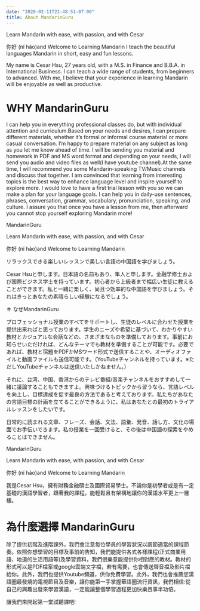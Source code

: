 ```yaml
---
date: "2020-02-11T21:48:51-07:00"
title: About MandarinGuru
---
```


Learn Mandarin with ease, with passion, and with Cesar<br/>
 
你好 (nĭ hăo)and Welcome to Learning Mandarin
I teach the beautiful languages Mandarin in short, easy and fun lessons.<br/>

My name is Cesar Hsu, 27 years old, with a M.S. in Finance and B.B.A. in International Business.  I can teach a wide range of students, from beginners to advanced. With me, I believe that your experience in learning Mandarin will be enjoyable as well as productive. 
# WHY MandarinGuru <br/>
I can help you in everything professional classes do, but with individual attention and curriculum.Based on your needs and desires, I can prepare different materials, whether it’s formal or informal course material or more casual conversation. I’m happy to prepare material on any subject as long as you let me know ahead of time. I will be sending you material and homework in PDF and MS word format and depending on your needs, I will send you audio and video files as well(I have youtube channel).At the same time, I will recommend you some Mandarin-speaking TV/Music channels and discuss that together. I am convinced that learning from interesting topics is the best way to enhance language level and inspire yourself to explore more. I would love to have a first trial lesson with you so we can make a plan for your language goals.
I can help you in daily-use sentences, phrases, conversation, grammar, vocabulary, pronunciation, speaking, and culture. I assure you that once you have a lesson from me, then afterward you cannot stop yourself exploring Mandarin more!

MandarinGuru<br/>

Learn Mandarin with ease, with passion, and with Cesar<br/>
 
你好 (nĭ hăo)and Welcome to Learning Mandarin<br/>

リラックスできる楽しいレッスンで美しい言語の中国語を学びましょう。<br/>

Cesar Hsuと申します。日本語の名前もあり、隼人と申します。金融学修士および国際ビジネス学士を持っています。初心者から上級者まで幅広い生徒に教えることができます。私と一緒に楽しく、尚且つ効率的な中国語を学びましょう。それはきっとあなたの素晴らしい経験になるでしょう。

＃ なぜMandarinGuru<br/>

プロフェッショナル授業のすべてをサポートし、生徒のレベルに合わせた授業を提供出来ればと思っております。学生のニーズや希望に基づいて、わかりやすい教材とカジュアルな会話などの、さまざまなものを準備しております。事前にお知らせいただければ、どんなテーマでも教材を準備することが可能です。必要であれば、教材と宿題をPDFかMSワード形式で送信することや、オーディオファイルと動画ファイルも送信可能です。（YouTubeチャンネルを持っています。※ただしYouTubeチャンネルは送信いたしかねません。）

それに、台湾、中国、香港からのテレビ番組/音楽チャンネルをおすすめして一緒に議論することもできますよ。興味づけるトピックから習うなら、言語レベルを向上し、目標達成を促す最良の方法であると考えております。私たちがあなたの言語目標の計画を立てることができるように、私はあなたとの最初のトライアルレッスンをしたいです。

日常的に読まれる文章、フレーズ、会話、文法、語彙、発音、話し方、文化の場面でお手伝いできます。私の授業を一回受けると、その後は中国語の探索をやめることはできません。

MandarinGuru<br/>

Learn Mandarin with ease, with passion, and with Cesar<br/>
 
你好 (nĭ hăo)and Welcome to Learning Mandarin<br/>

我是Cesar Hsu，擁有財務金融碩士及國際貿易學士。不論你是初學者或是有一定基礎的漢語學習者，跟著我的課程，能輕鬆且有架構地讓你的漢語水平更上一層樓。

# 為什麼選擇 MandarinGuru<br/>

除了提供初階及進階課外，我們會注意每位學員的學習狀況以調節適當的課程節奏。依照你想學習的目標及事前的告知，我們能提供各式各樣課程(正式商業用語、地道的生活用語等)及學習資料，我們很樂意能提供你相對應的教材。教材的形式可以是PDF檔案或google雲端文字檔，若有需要，也會傳送聲音檔及影片檔給你。此外，我們也提供Youtube頻道，供你免費學習。此外，我們也會推薦您漢語圈最發燒的電視節目及音樂，讓你能第一手掌握華語圈流行資訊，我們相信:從自己的興趣出發來學習漢語，一定能讓整個學習過程更加快樂且事半功倍。

讓我們來開起第一堂試聽課吧!